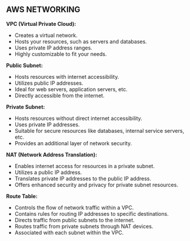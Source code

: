 ## AWS NETWORKING

<p><strong>VPC (Virtual Private Cloud):</strong></p>
<ul>
<li>Creates a virtual network.</li>
<li>Hosts your resources, such as servers and databases.</li>
<li>Uses private IP address ranges.</li>
<li>Highly customizable to fit your needs.</li>
</ul>

<p><strong>Public Subnet:</strong></p>
<ul>
<li>Hosts resources with internet accessibility.</li>
<li>Utilizes public IP addresses.</li>
<li>Ideal for web servers, application servers, etc.</li>
<li>Directly accessible from the internet.</li>
</ul>

<p><strong>Private Subnet:</strong></p>
<ul>
<li>Hosts resources without direct internet accessibility.</li>
<li>Uses private IP addresses.</li>
<li>Suitable for secure resources like databases, internal service servers, etc.</li>
<li>Provides an additional layer of network security.</li>
</ul>

<p><strong>NAT (Network Address Translation):</strong></p>
<ul>
<li>Enables internet access for resources in a private subnet.</li>
<li>Utilizes a public IP address.</li>
<li>Translates private IP addresses to the public IP address.</li>
<li>Offers enhanced security and privacy for private subnet resources.</li>
</ul>

<p><strong>Route Table:</strong></p>
<ul>
<li>Controls the flow of network traffic within a VPC.</li>
<li>Contains rules for routing IP addresses to specific destinations.</li>
<li>Directs traffic from public subnets to the internet.</li>
<li>Routes traffic from private subnets through NAT devices.</li>
<li>Associated with each subnet within the VPC.</li>
</ul>
